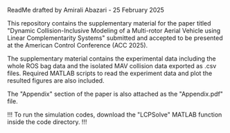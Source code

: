 ReadMe drafted by Amirali Abazari - 25 February 2025


This repository contains the supplementary material for the paper titled "Dynamic Collision-Inclusive Modeling of a Multi-rotor Aerial Vehicle using Linear Complementarity Systems" submitted and accepted to be presented at the American Control Conference (ACC 2025).

The supplementary material contains the experimental data including the whole ROS bag data and the isolated MAV collision data exported as .csv files. Required MATLAB scripts to read the experiment data and plot the resulted figures are also included.

The "Appendix" section of the paper is also attached as the "Appendix.pdf" file.

!!! To run the simulation codes, download the "LCPSolve" MATLAB function inside the code directory. !!! 
